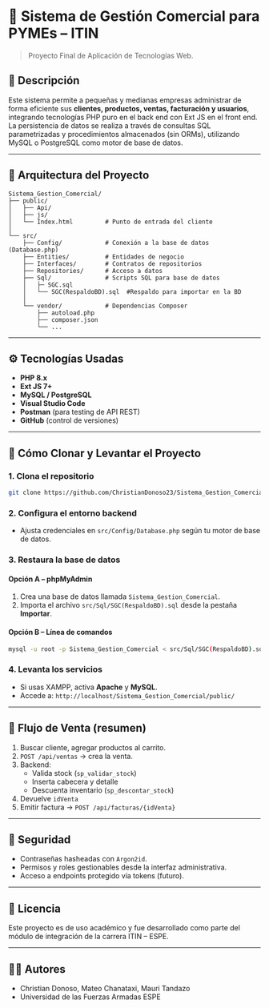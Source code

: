 
# 💼 Sistema de Gestión Comercial para PYMEs – ITIN

> Proyecto Final de Aplicación de Tecnologías Web.

## 📌 Descripción

Este sistema permite a pequeñas y medianas empresas administrar de forma eficiente sus **clientes, productos, ventas, facturación y usuarios**, integrando tecnologías PHP puro en el back end con Ext JS en el front end. La persistencia de datos se realiza a través de consultas SQL parametrizadas y procedimientos almacenados (sin ORMs), utilizando MySQL o PostgreSQL como motor de base de datos.

---

## 🧱 Arquitectura del Proyecto

```
Sistema_Gestion_Comercial/
├── public/
│   ├── Api/
│   ├── js/             
│   └── Index.html         # Punto de entrada del cliente
│ 
└── src/
    ├── Config/            # Conexión a la base de datos (Database.php)
    ├── Entities/          # Entidades de negocio
    ├── Interfaces/        # Contratos de repositorios
    ├── Repositories/      # Acceso a datos
    ├── Sql/               # Scripts SQL para base de datos
    │   ├─ SGC.sql
    │   └── SGC(RespaldoBD).sql  #Respaldo para importar en la BD
    │ 
    └── vendor/            # Dependencias Composer
        ├── autoload.php
        ├── composer.json
        └── ...
```

---

## ⚙️ Tecnologías Usadas

- **PHP 8.x**
- **Ext JS 7+**
- **MySQL / PostgreSQL**
- **Visual Studio Code**
- **Postman** (para testing de API REST)
- **GitHub** (control de versiones)

---

## 🚀 Cómo Clonar y Levantar el Proyecto

### 1. Clona el repositorio
```bash
git clone https://github.com/ChristianDonoso23/Sistema_Gestion_Comercial.git
```

### 2. Configura el entorno backend
- Ajusta credenciales en `src/Config/Database.php` según tu motor de base de datos.

### 3. Restaura la base de datos

#### Opción A – phpMyAdmin
1. Crea una base de datos llamada `Sistema_Gestion_Comercial`.
2. Importa el archivo `src/Sql/SGC(RespaldoBD).sql` desde la pestaña **Importar**.

#### Opción B – Línea de comandos
```bash
mysql -u root -p Sistema_Gestion_Comercial < src/Sql/SGC(RespaldoBD).sql
```

### 4. Levanta los servicios
- Si usas XAMPP, activa **Apache** y **MySQL**.
- Accede a: `http://localhost/Sistema_Gestion_Comercial/public/`

---

## 🔁 Flujo de Venta (resumen)

1. Buscar cliente, agregar productos al carrito.
2. `POST /api/ventas` → crea la venta.
3. Backend:
   - Valida stock (`sp_validar_stock`)
   - Inserta cabecera y detalle
   - Descuenta inventario (`sp_descontar_stock`)
4. Devuelve `idVenta`
5. Emitir factura → `POST /api/facturas/{idVenta}` 

---

## 🔐 Seguridad

- Contraseñas hasheadas con `Argon2id`.
- Permisos y roles gestionables desde la interfaz administrativa.
- Acceso a endpoints protegido vía tokens (futuro).

---

## 📄 Licencia

Este proyecto es de uso académico y fue desarrollado como parte del módulo de integración de la carrera ITIN – ESPE.

---

## 👨‍💻 Autores

- Christian Donoso, Mateo Chanataxi, Mauri Tandazo  
- Universidad de las Fuerzas Armadas ESPE
